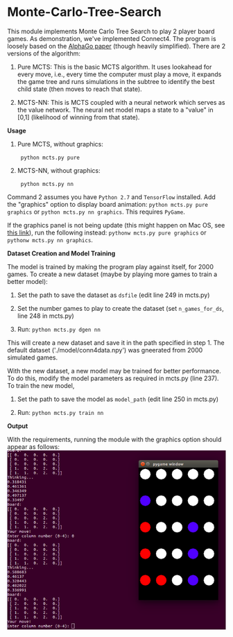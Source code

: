 # Monte-Carlo-Tree-Search

This module implements Monte Carlo Tree Search to play 2 player board games. As demonstration, we've implemented Connect4. The program is loosely based on the [AlphaGo paper](https://www.nature.com/articles/nature16961) (though heavily simplified). There are 2 versions of the algorithm:

1. Pure MCTS: This is the basic MCTS algorithm. It uses lookahead for every move, i.e., every time the computer must play a move, it expands the game tree and runs simulations in the subtree to identify the best child state (then moves to reach that state).

2. MCTS-NN: This is MCTS coupled with a neural network which serves as the value network. The neural net model maps a state to a "value" in [0,1] (likelihood of winning from that state).

**Usage**

1. Pure MCTS, without graphics:
        
        python mcts.py pure
      
2. MCTS-NN, without graphics:

        python mcts.py nn
        
Command 2 assumes you have `Python 2.7` and `TensorFlow` installed.
Add the "graphics" option to display board animation: `python mcts.py pure graphics` or `python mcts.py nn graphics`. This requires `PyGame`.

If the graphics panel is not being update (this might happen on Mac OS, see [this link](https://stackoverflow.com/questions/47838446/pygame-window-not-receiving-keyboard-events-on-mac)), run the following instead: `pythonw mcts.py pure graphics` or `pythonw mcts.py nn graphics`.

**Dataset Creation and Model Training**

The model is trained by making the program play against itself, for 2000 games. To create a new dataset (maybe by playing more games to train a better model):

1. Set the path to save the dataset as `dsfile` (edit line 249 in mcts.py)

2. Set the number games to play to create the dataset (set `n_games_for_ds`, line 248 in mcts.py)

3. Run: `python mcts.py dgen nn`

This will create a new dataset and save it in the path specified in step 1. The default dataset ('./model/conn4data.npy') was gneerated from 2000 simulated games.

With the new dataset, a new model may be trained for better performance. To do this, modify the model parameters as required in mcts.py (line 237). To train the new model,

1. Set the path to save the model as `model_path` (edit line 250 in mcts.py)

2. Run: `python mcts.py train nn`

**Output**

With the requirements, running the module with the graphics option should appear as follows:
![snapshot](smallsnap.png?raw=True)
